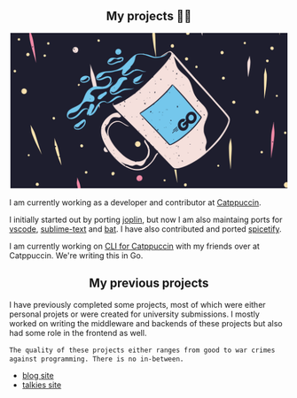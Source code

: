 <div align="center">
    <h2> My projects 👨‍💼</h2>
    <img src="images/go.png" width="500px" alt="image credit: dukk!">
</div>

I am currently working as a developer and contributor at [Catppuccin](https://github.com/catppuccin). 

I initially started out by porting [joplin](https://github.com/catppuccin/joplin), but now I am also maintaing ports for [vscode](https://github.com/catppuccin/vscode), [sublime-text](https://github.com/catppuccin/sublime-text) and [bat](https://github.com/catppuccin/bat). I have also contributed and ported [spicetify](https://github.com/catppuccin/spicetify).

I am currently working on [CLI for Catppuccin](https://github.com/catppuccin/cli) with my friends over at Catppuccin. We're writing this in Go. 

<div align="center">
    <h2>My previous projects</h2>
</div>

I have previously completed some projects, most of which were either personal projets or were created for university submissions. I mostly worked on writing the middleware and backends of these projects but also had some role in the frontend as well. 

```admonish warning title="Warning!!!" 
The quality of these projects either ranges from good to war crimes against programming. There is no in-between. 
```

- [blog site](https://github.com/ghostx31/blog-site)
- [talkies site](https://github.com/ghostx31/talkies-site)



